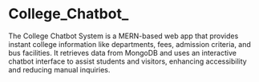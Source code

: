 # College_Chatbot_
The College Chatbot System is a MERN-based web app that provides instant college information like departments, fees, admission criteria, and bus facilities. It retrieves data from MongoDB and uses an interactive chatbot interface to assist students and visitors, enhancing accessibility and reducing manual inquiries.
